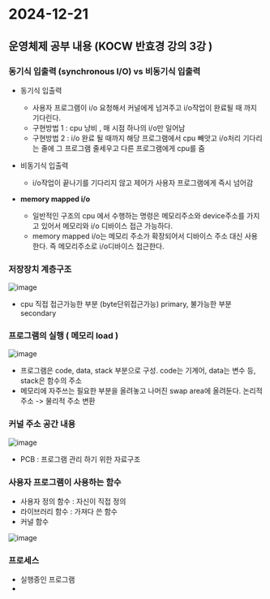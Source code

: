  # 2024-12-21

## 운영체제 공부 내용 (KOCW 반효경 강의 3강 )

### 동기식 입출력 (synchronous I/O) vs 비동기식 입출력
- 동기식 입출력
  - 사용자 프로그램이 i/o 요청해서 커널에게 넘겨주고 i/o작업이 완료될 때 까지 기다린다.
  - 구현방법 1 : cpu 낭비 , 매 시점 하나의 i/o만 일어남
  - 구현방법 2 : i/o 완료 될 때까지 해당 프로그램에서 cpu 빼앗고 i/o처리 기다리는 줄에 그 프로그램 줄세우고 다른 프로그램에게 cpu를 줌
- 비동기식 입출력
  - i/o작업이 끝나기를 기다리지 않고 제어가 사용자 프로그램에게 즉시 넘어감

- **memory mapped i/o** 
  - 일반적인 구조의 cpu 에서 수행하는 명령은 메모리주소와 device주소를 가지고 있어서 메모리와 i/o 디바이스 접근 가능하다.
  - memory mapped i/o는 메모리 주소가 확장되어서 디바이스 주소 대신 사용한다. 즉 메모리주소로 i/o디바이스 접근한다.

### 저장장치 계층구조
![image](https://github.com/user-attachments/assets/de7ac63a-03eb-46ab-b9ad-6c35ecf30980)
- cpu 직접 접근가능한 부분 (byte단위접근가능) primary, 불가능한 부분 secondary

### 프로그램의 실행 ( 메모리 load )
![image](https://github.com/user-attachments/assets/88f52840-2f61-46c7-8cf6-1bf74a6b1a80)

- 프로그램은 code, data, stack 부분으로 구성. code는 기계어, data는 변수 등, stack은 함수의 주소
- 메모리에 자주쓰는 필요한 부분을 올려놓고 나머진 swap area에 올려둔다. 논리적 주소 -> 물리적 주소 변환

### 커널 주소 공간 내용
![image](https://github.com/user-attachments/assets/81ec4627-dd15-4136-b42f-57a49e4121f8)

- PCB : 프로그램 관리 하기 위한 자료구조

### 사용자 프로그램이 사용하는 함수
- 사용자 정의 함수 : 자신이 직접 정의
- 라이브러리 함수 : 가져다 쓴 함수
- 커널 함수

![image](https://github.com/user-attachments/assets/813442c6-276a-47e4-84c0-007f26b20819)


### 프로세스 
- 실행중인 프로그램
- 